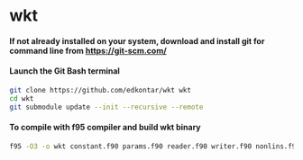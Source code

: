 # wkt

#### If not already installed on your system, download and install git for command line from https://git-scm.com/
#### Launch the Git Bash terminal
```bash
git clone https://github.com/edkontar/wkt wkt
cd wkt
git submodule update --init --recursive --remote
```
#### To compile with f95 compiler and build wkt binary 
```bash
f95 -O3 -o wkt constant.f90 params.f90 reader.f90 writer.f90 nonlins.f90 initbeam.f90 1beam.f90
```
